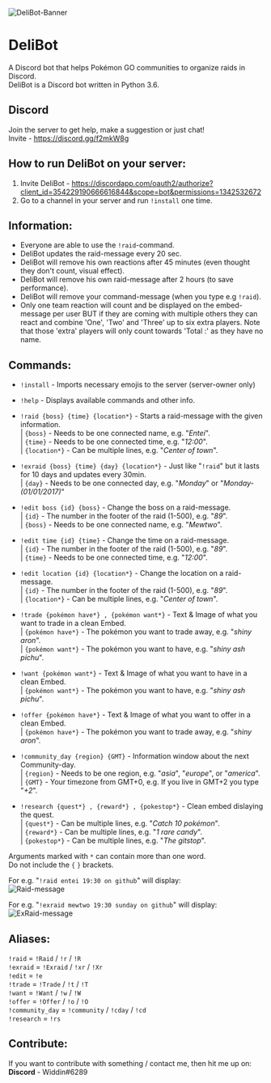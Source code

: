 ![DeliBot-Banner](https://github.com/OfficialWiddin/DeliBot/blob/master/images/DBanner.png)

# DeliBot
A Discord bot that helps Pokémon GO communities to organize raids in Discord.  
DeliBot is a Discord bot written in Python 3.6.

## Discord
Join the server to get help, make a suggestion or just chat!  
Invite - https://discord.gg/f2mkW8g  

## How to run DeliBot on your server:
1. Invite DeliBot - https://discordapp.com/oauth2/authorize?client_id=354229190666616844&scope=bot&permissions=1342532672
2. Go to a channel in your server and run `!install` one time.


## Information:
- Everyone are able to use the ``!raid``-command.  
- DeliBot updates the raid-message every 20 sec.
- DeliBot will remove his own reactions after 45 minutes (even thought they don't count, visual effect).
- DeliBot will remove his own raid-message after 2 hours (to save performance).
- DeliBot will remove your command-message (when you type e.g `!raid`).
- Only one team reaction will count and be displayed on the embed-message per user BUT if they are coming with multiple others they can react and combine 'One', 'Two' and 'Three' up to six extra players. Note that those 'extra' players will only count towards 'Total :' as they have no name.



## Commands:
- `!install` - Imports necessary emojis to the server (server-owner only) 

- `!help` - Displays available commands and other info.  

- `!raid {boss} {time} {location*}` - Starts a raid-message with the given information.  
  | `{boss}` - Needs to be one connected name, e.g. "*Entei*".  
  | `{time}` - Needs to be one connected time, e.g. "*12:00*".  
  | `{location*}` - Can be multiple lines, e.g. "*Center of town*".  

- `!exraid {boss} {time} {day} {location*}` - Just like "`!raid`" but it lasts for 10 days and updates every 30min.  
  | `{day}` - Needs to be one connected day, e.g. "*Monday*" or "*Monday-(01/01/2017)*"  
  
- `!edit boss {id} {boss}` - Change the boss on a raid-message.  
  | `{id}` - The number in the footer of the raid (1-500), e.g. "*89*".  
  | `{boss}` - Needs to be one connected name, e.g. "*Mewtwo*".  

- `!edit time {id} {time}` - Change the time on a raid-message.  
  | `{id}` - The number in the footer of the raid (1-500), e.g. "*89*".  
  | `{time}` - Needs to be one connected time, e.g. "*12:00*".  

- `!edit location {id} {location*}` - Change the location on a raid-message.  
  | `{id}` - The number in the footer of the raid (1-500), e.g. "*89*".  
  | `{location*}` - Can be multiple lines, e.g. "*Center of town*".  
  
- `!trade {pokémon have*} , {pokémon want*}` - Text & Image of what you want to trade in a clean Embed.  
  | `{pokémon have*}` - The pokémon you want to trade away, e.g. "*shiny aron*".  
  | `{pokémon want*}` - The pokémon you want to have, e.g. "*shiny ash pichu*".  

- `!want {pokémon want*}` - Text & Image of what you want to have in a clean Embed.  
  | `{pokémon want*}` - The pokémon you want to have, e.g. "*shiny ash pichu*".  

- `!offer {pokémon have*}` - Text & Image of what you want to offer in a clean Embed.  
  | `{pokémon have*}` - The pokémon you want to trade away, e.g. "*shiny aron*".  
  
- `!community_day {region} {GMT}` - Information window about the next Community-day.  
  | `{region}` - Needs to be one region, e.g. "*asia*", "*europe*", or "*america*".  
  | `{GMT}` - Your timezone from GMT+0, e.g. If you live in GMT+2 you type "*+2*".  
  
- `!research {quest*} , {reward*} , {pokestop*}` - Clean embed dislaying the quest.  
  | `{quest*}` - Can be multiple lines, e.g. "*Catch 10 pokémon*".  
  | `{reward*}` - Can be multiple lines, e.g. "*1 rare candy*".  
  | `{pokestop*}` - Can be multiple lines, e.g. "*The gitstop*".  

Arguments marked with `*` can contain more than one word.  
Do not include the `{` `}` brackets.

For e.g. "`!raid entei 19:30 on github`" will display:  
![Raid-message](https://github.com/OfficialWiddin/DeliBot/blob/master/images/Raid.PNG)


For e.g. "`!exraid mewtwo 19:30 sunday on github`" will display:  
![ExRaid-message](https://github.com/OfficialWiddin/DeliBot/blob/master/images/ExRaid.png)

## Aliases:
`!raid`   = `!Raid` / `!r` / `!R`  
`!exraid` = `!Exraid` / `!xr` / `!Xr`  
`!edit`   = `!e`  
`!trade`  = `!Trade` / `!t` / `!T`  
`!want`   = `!Want` / `!w` / `!W`  
`!offer`  = `!Offer` / `!o` / `!O`  
`!community_day` = `!community` / `!cday` / `!cd`  
`!research` = `!rs`  


## Contribute:
If you want to contribute with something / contact me, then hit me up on:  
**Discord** - Widdin#6289
